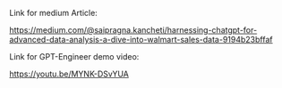 Link for medium Article: 

https://medium.com/@saipragna.kancheti/harnessing-chatgpt-for-advanced-data-analysis-a-dive-into-walmart-sales-data-9194b23bffaf


Link for GPT-Engineer demo video:

https://youtu.be/MYNK-DSvYUA
